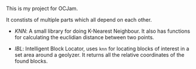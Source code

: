 This is my project for OCJam. 

It constists of multiple parts which all depend on each other.

*   *KNN*: A small library for doing K-Nearest Neighbour. It also has
    functions for calculating the euclidian distance between two points.

*   *IBL*: Intelligent Block Locator, uses `knn` for locating blocks of 
    interest in a set area around a geolyzer. It returns all the relative
    coordinates of the found blocks.


